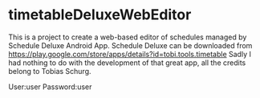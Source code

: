 timetableDeluxeWebEditor
========================

This is a project to create a web-based editor of schedules managed by Schedule Deluxe Android App.
Schedule Deluxe can be downloaded from https://play.google.com/store/apps/details?id=tobi.tools.timetable
Sadly I had nothing to do with the development of that great app, all the credits belong to Tobias Schurg.

User:user
Password:user

